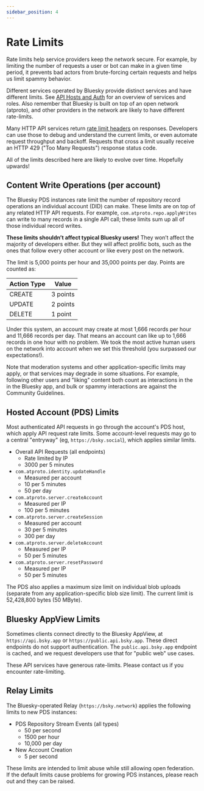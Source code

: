```yaml
---
sidebar_position: 4
---
```


# Rate Limits

Rate limits help service providers keep the network secure. For example, by limiting the number of requests a user or bot can make in a given time period, it prevents bad actors from brute-forcing certain requests and helps us limit spammy behavior.

Different services operated by Bluesky provide distinct services and have different limits. See [API Hosts and Auth](/docs/advanced-guides/api-directory) for an overview of services and roles. Also remember that Bluesky is built on top of an open network (atproto), and other providers in the network are likely to have different rate-limits.

Many HTTP API services return [rate limit headers](https://www.ietf.org/archive/id/draft-polli-ratelimit-headers-02.html) on responses. Developers can use those to debug and understand the current limits, or even automate request throughput and backoff. Requests that cross a limit usually receive an HTTP 429 ("Too Many Requests") response status code.

All of the limits described here are likely to evolve over time. Hopefully upwards!


## Content Write Operations (per account)

The Bluesky PDS instances rate limit the number of repository record operations an individual account (DID) can make. These limits are on top of any related HTTP API requests. For example, `com.atproto.repo.applyWrites` can write to many records in a single API call; these limits sum up all of those individual record writes.

**These limits shouldn’t affect typical Bluesky users!** They won’t affect the majority of developers either. But they will affect prolific bots, such as the ones that follow every other account or like every post on the network.

The limit is 5,000 points per hour and 35,000 points per day. Points are counted as:

| Action Type | Value    |
| ----------- | -------- |
| CREATE      | 3 points |
| UPDATE      | 2 points |
| DELETE      | 1 point  |

Under this system, an account may create at most 1,666 records per hour and 11,666 records per day. That means an account can like up to 1,666 records in one hour with no problem. We took the most active human users on the network into account when we set this threshold (you surpassed our expectations!).

Note that moderation systems and other application-specific limits may apply, or that services may degrade in some situations. For example, following other users and "liking" content both count as interactions in the in the Bluesky app, and bulk or spammy interactions are against the Community Guidelines.


## Hosted Account (PDS) Limits

Most authenticated API requests in go through the account's PDS host, which apply API request rate limits. Some account-level requests may go to a central "entryway" (eg, `https://bsky.social`), which applies similar limits.

- Overall API Requests (all endpoints)
  - Rate limited by IP
  - 3000 per 5 minutes
- `com.atproto.identity.updateHandle`
  - Measured per account
  - 10 per 5 minutes
  - 50 per day
- `com.atproto.server.createAccount`
  - Measured per IP
  - 100 per 5 minutes
- `com.atproto.server.createSession`
  - Measured per account
  - 30 per 5 minutes
  - 300 per day
- `com.atproto.server.deleteAccount`
  - Measured per IP
  - 50 per 5 minutes
- `com.atproto.server.resetPassword`
  - Measured per IP
  - 50 per 5 minutes

The PDS also applies a maximum size limit on individual blob uploads (separate from any application-specific blob size limit). The current limit is 52,428,800 bytes (50 MByte).


## Bluesky AppView Limits

Sometimes clients connect directly to the Bluesky AppView, at `https://api.bsky.app` or `https://public.api.bsky.app`. These direct endpoints do not support authentication. The `public.api.bsky.app` endpoint is cached, and we request developers use that for "public web" use cases.

These API services have generous rate-limits. Please contact us if you encounter rate-limiting.


## Relay Limits

The Bluesky-operated Relay (`https://bsky.network`) applies the following limits to new PDS instances:

- PDS Repository Stream Events (all types)
  - 50 per second
  - 1500 per hour
  - 10,000 per day
- New Account Creation
  - 5 per second

These limits are intended to limit abuse while still allowing open federation. If the default limits cause problems for growing PDS instances, please reach out and they can be raised.

